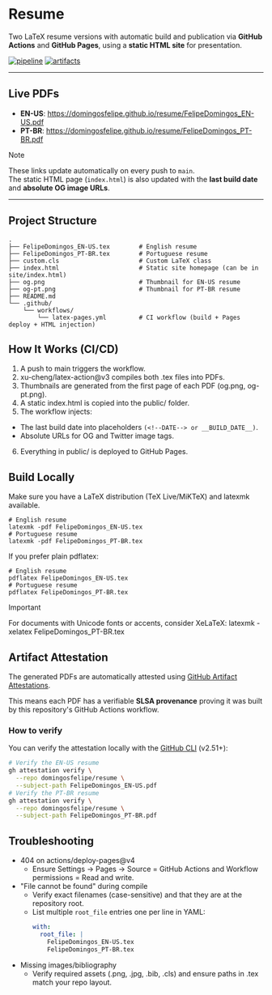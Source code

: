 # Resume
Two LaTeX resume versions with automatic build and publication via **GitHub Actions** and **GitHub Pages**, using a **static HTML site** for presentation.

[![pipeline](https://img.shields.io/github/actions/workflow/status/domingosfelipe/resume/latex-pages.yml?label=pipeline&logo=github)](https://github.com/domingosfelipe/resume/actions/workflows/latex-pages.yml) [![artifacts](https://img.shields.io/badge/artifacts-attested-brightgreen?logo=github)](https://github.com/domingosfelipe/resume#artifact-attestation)

---
## Live PDFs
- **EN-US**: https://domingosfelipe.github.io/resume/FelipeDomingos_EN-US.pdf  
- **PT-BR**: https://domingosfelipe.github.io/resume/FelipeDomingos_PT-BR.pdf  

> [!NOTE]
> These links update automatically on every push to `main`.  
> The static HTML page (`index.html`) is also updated with the **last build date** and **absolute OG image URLs**.

---

## Project Structure
```text
.
├── FelipeDomingos_EN-US.tex        # English resume
├── FelipeDomingos_PT-BR.tex        # Portuguese resume
├── custom.cls                      # Custom LaTeX class
├── index.html                      # Static site homepage (can be in site/index.html)
├── og.png                          # Thumbnail for EN-US resume
├── og-pt.png                       # Thumbnail for PT-BR resume
├── README.md
└── .github/
    └── workflows/
        └── latex-pages.yml         # CI workflow (build + Pages deploy + HTML injection)
```

## How It Works (CI/CD)
1. A push to main triggers the workflow.
2. xu-cheng/latex-action@v3 compiles both .tex files into PDFs.
3. Thumbnails are generated from the first page of each PDF (og.png, og-pt.png).
4. A static index.html is copied into the public/ folder.
5. The workflow injects:
  - The last build date into placeholders `(<!--DATE--> or __BUILD_DATE__)`.
  - Absolute URLs for OG and Twitter image tags.
6. Everything in public/ is deployed to GitHub Pages.

## Build Locally
Make sure you have a LaTeX distribution (TeX Live/MiKTeX) and latexmk available.
```shell
# English resume
latexmk -pdf FelipeDomingos_EN-US.tex
# Portuguese resume
latexmk -pdf FelipeDomingos_PT-BR.tex
```

If you prefer plain pdflatex:
```shell
# English resume
pdflatex FelipeDomingos_EN-US.tex
# Portuguese resume
pdflatex FelipeDomingos_PT-BR.tex
```

> [!IMPORTANT]
> For documents with Unicode fonts or accents, consider XeLaTeX:
> latexmk -xelatex FelipeDomingos_PT-BR.tex

## Artifact Attestation
The generated PDFs are automatically attested using [GitHub Artifact Attestations](https://docs.github.com/en/actions/security-guides/security-hardening-for-github-actions#artifact-attestations).

This means each PDF has a verifiable **SLSA provenance** proving it was built by this repository's GitHub Actions workflow.

### How to verify
You can verify the attestation locally with the [GitHub CLI](https://cli.github.com/) (v2.51+):
```bash
# Verify the EN-US resume
gh attestation verify \
  --repo domingosfelipe/resume \
  --subject-path FelipeDomingos_EN-US.pdf
# Verify the PT-BR resume
gh attestation verify \
  --repo domingosfelipe/resume \
  --subject-path FelipeDomingos_PT-BR.pdf
```  

## Troubleshooting
- 404 on actions/deploy-pages@v4
  - Ensure Settings -> Pages -> Source = GitHub Actions and Workflow permissions = Read and write.
- "File cannot be found" during compile
  - Verify exact filenames (case-sensitive) and that they are at the repository root.
  - List multiple `root_file` entries one per line in YAML:
    ```yaml
    with:
      root_file: |
        FelipeDomingos_EN-US.tex
        FelipeDomingos_PT-BR.tex
    ```
- Missing images/bibliography
  - Verify required assets (.png, .jpg, .bib, .cls) and ensure paths in .tex match your repo layout.